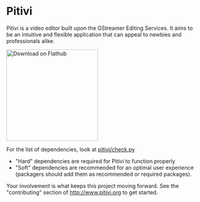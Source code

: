 # Pitivi

Pitivi is a video editor built upon the GStreamer Editing Services.
It aims to be an intuitive and flexible application
that can appeal to newbies and professionals alike.

<a href='https://flathub.org/apps/details/org.pitivi.Pitivi'><img width='240' alt='Download on Flathub' src='https://flathub.org/assets/badges/flathub-badge-i-en.png'/></a>

For the list of dependencies, look at [pitivi/check.py](pitivi/check.py)
- "Hard" dependencies are required for Pitivi to function properly
- "Soft" dependencies are recommended for an optimal user experience
  (packagers should add them as recommended or required packages).

Your involvement is what keeps this project moving forward.
See the "contributing" section of <http://www.pitivi.org> to get started.
